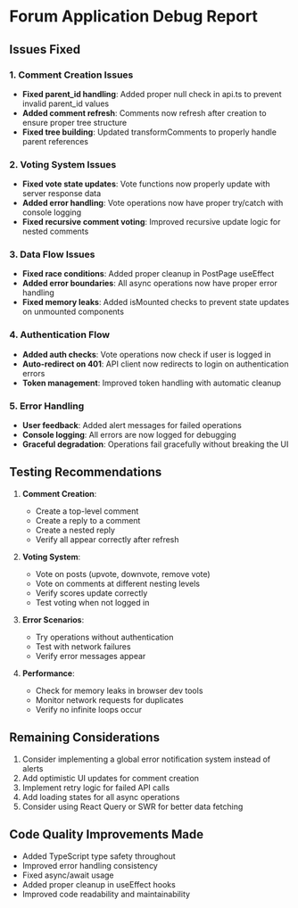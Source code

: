 # Forum Application Debug Report

## Issues Fixed

### 1. Comment Creation Issues
- **Fixed parent_id handling**: Added proper null check in api.ts to prevent invalid parent_id values
- **Added comment refresh**: Comments now refresh after creation to ensure proper tree structure
- **Fixed tree building**: Updated transformComments to properly handle parent references

### 2. Voting System Issues  
- **Fixed vote state updates**: Vote functions now properly update with server response data
- **Added error handling**: Vote operations now have proper try/catch with console logging
- **Fixed recursive comment voting**: Improved recursive update logic for nested comments

### 3. Data Flow Issues
- **Fixed race conditions**: Added proper cleanup in PostPage useEffect
- **Added error boundaries**: All async operations now have proper error handling
- **Fixed memory leaks**: Added isMounted checks to prevent state updates on unmounted components

### 4. Authentication Flow
- **Added auth checks**: Vote operations now check if user is logged in
- **Auto-redirect on 401**: API client now redirects to login on authentication errors
- **Token management**: Improved token handling with automatic cleanup

### 5. Error Handling
- **User feedback**: Added alert messages for failed operations
- **Console logging**: All errors are now logged for debugging
- **Graceful degradation**: Operations fail gracefully without breaking the UI

## Testing Recommendations

1. **Comment Creation**:
   - Create a top-level comment
   - Create a reply to a comment
   - Create a nested reply
   - Verify all appear correctly after refresh

2. **Voting System**:
   - Vote on posts (upvote, downvote, remove vote)
   - Vote on comments at different nesting levels
   - Verify scores update correctly
   - Test voting when not logged in

3. **Error Scenarios**:
   - Try operations without authentication
   - Test with network failures
   - Verify error messages appear

4. **Performance**:
   - Check for memory leaks in browser dev tools
   - Monitor network requests for duplicates
   - Verify no infinite loops occur

## Remaining Considerations

1. Consider implementing a global error notification system instead of alerts
2. Add optimistic UI updates for comment creation
3. Implement retry logic for failed API calls
4. Add loading states for all async operations
5. Consider using React Query or SWR for better data fetching

## Code Quality Improvements Made

- Added TypeScript type safety throughout
- Improved error handling consistency
- Fixed async/await usage
- Added proper cleanup in useEffect hooks
- Improved code readability and maintainability